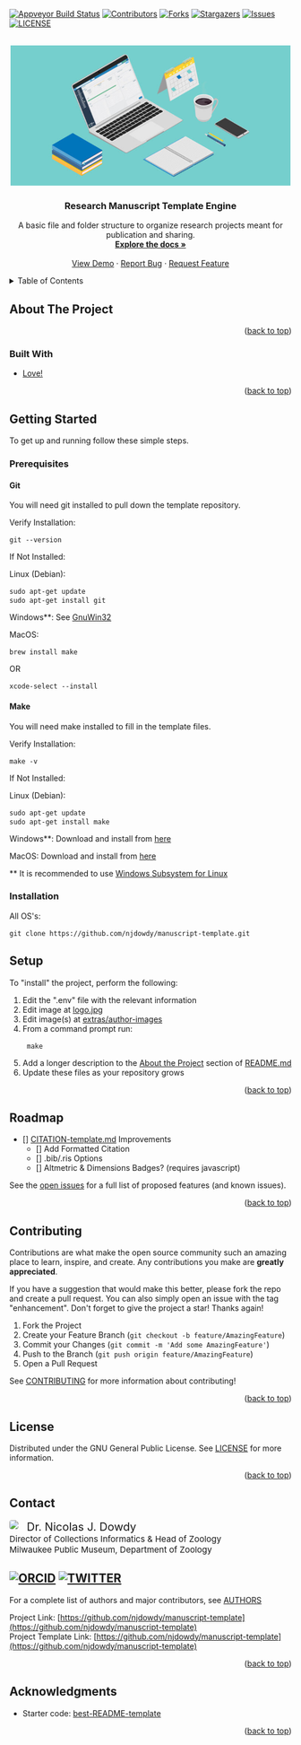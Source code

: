 <div id="top"></div>

<!-- PROJECT SHIELDS -->
<!--
*** I'm using markdown "reference style" links for readability.
*** Reference links are enclosed in brackets [ ] instead of parentheses ( ).
*** See the bottom of this document for the declaration of the reference variables
*** for contributors-url, forks-url, etc. This is an optional, concise syntax you may use.
*** https://www.markdownguide.org/basic-syntax/#reference-style-links
-->
[![Appveyor Build Status][appveyor-build-shield]][appveyor-build-url]
[![Contributors][contributors-shield]][contributors-url]
[![Forks][forks-shield]][forks-url]
[![Stargazers][stars-shield]][stars-url]
[![Issues][issues-shield]][issues-url]
[![LICENSE][license-shield]][license-url]


<br />
<div align="center">
  <a href="https://github.com/njdowdy/manuscript-template">
    <img src="./extras/project-logo/logo.jpg" alt="Logo" width="500">
  </a>

<h3 align="center">Research Manuscript Template Engine</h3>

  <p align="center">
    A basic file and folder structure to organize research projects meant for publication and sharing.
    <br />
    <a href="https://github.com/njdowdy/manuscript-template"><strong>Explore the docs »</strong></a>
    <br />
    <br />
    <a href="https://github.com/njdowdy/manuscript-template">View Demo</a>
    ·
    <a href="https://github.com/njdowdy/manuscript-template/issues">Report Bug</a>
    ·
    <a href="https://github.com/njdowdy/manuscript-template/issues">Request Feature</a>
  </p>
</div>



<!-- TABLE OF CONTENTS -->
<details>
  <summary>Table of Contents</summary>
  <ol>
    <li>
      <a href="#about-the-project">About The Project</a>
      <ul>
        <li><a href="#built-with">Built With</a></li>
      </ul>
    </li>
    <li>
      <a href="#getting-started">Getting Started</a>
      <ul>
        <li><a href="#prerequisites">Prerequisites</a></li>
            <ul>
                <li><a href="#git">Git</a></li>
                <li><a href="#make">Make</a></li>
            </ul>
        <li><a href="#installation">Installation</a></li>
        <li><a href="#setup">Setup</a></li>
      </ul>
    </li>
    <!--<li><a href="#usage">Usage</a></li>-->
    <li><a href="#roadmap">Roadmap</a></li>
    <li><a href="#contributing">Contributing</a></li>
    <li><a href="#license">License</a></li>
    <li><a href="#contact">Contact</a></li>
    <li><a href="#acknowledgments">Acknowledgments</a></li>
  </ol>
</details>

<div id="about-the-project"></div>

## About The Project

<!-- [![Product Name Screen Shot][product-screenshot]](https://example.com) -->

<!--[![video_thumbnail](LINK-TO-IMAGE)](PROJECT_VIDEO_URL)-->

<p align="right">(<a href="#top">back to top</a>)</p>

<div id="built-with"></div>

### Built With

* [Love!]()
<!-- * [Python3](https://python.org/) -->

<p align="right">(<a href="#top">back to top</a>)</p>

<div id="getting-started"></div>

## Getting Started

To get up and running follow these simple steps.

<div id="prerequisites"></div>

### Prerequisites

<div id="git"></div>

#### Git
You will need git installed to pull down the template repository.

Verify Installation:
```shell
git --version
```

If Not Installed:

Linux (Debian):
```shell
sudo apt-get update
sudo apt-get install git
```
Windows**: See <a href="http://gnuwin32.sourceforge.net/install.html">GnuWin32</a>

MacOS:
```shell
brew install make
```
OR
```shell
xcode-select --install
```

<div id="make"></div>

#### Make
You will need make installed to fill in the template files.

Verify Installation:
```shell
make -v
```

If Not Installed:

Linux (Debian):
```shell
sudo apt-get update
sudo apt-get install make
```
Windows**: Download and install from <a href="https://git-scm.com/download/win">here</a>

MacOS: Download and install from  <a href="https://git-scm.com/download/mac">here</a>

** It is recommended to use [Windows Subsystem for Linux](https://docs.microsoft.com/en-us/windows/wsl/about)

<div id="installation"></div>

### Installation

All OS's:

```shell
git clone https://github.com/njdowdy/manuscript-template.git
```

<div id="setup"></div>

## Setup

To "install" the project, perform the following:
1. Edit the ".env" file with the relevant information
2. Edit image at [logo.jpg](https://github.com/njdowdy/manuscript-template/blob/master/extras/project-logo/)
3. Edit image(s) at [extras/author-images](https://github.com/njdowdy/manuscript-template/blob/master/extras/author-images/)
4. From a command prompt run:
   ```shell
    make
    ```
5. Add a longer description to the <a href="#about-the-project">About the Project</a> section of [README.md](https://github.com/njdowdy/manuscript-template/issues)
6. Update these files as your repository grows

<!--For more examples and usage, please refer to the [Wiki](https://github.com/njdowdy/manuscript-template/wiki).-->

<p align="right">(<a href="#top">back to top</a>)</p>

<!--<div id="usage"></div>

    ## Usage
    
    Useful examples of how a project can be used.
    
    Additional screenshots, code examples and demos work well in this space. You may also link to more resources.
    
    _For more examples, please refer to the [Documentation](https://example.com)_
    
    <p align="right">(<a href="#top">back to top</a>)</p>
-->

<div id="roadmap"></div>

## Roadmap

- [] [CITATION-template.md](https://github.com/njdowdy/manuscript-template/blob/master/project-files/CITATION-template.md) Improvements
  - [] Add Formatted Citation
  - [] .bib/.ris Options
  - [] Altmetric & Dimensions Badges? (requires javascript)

See the [open issues](https://github.com/njdowdy/manuscript-template/issues) for a full list of proposed features (and known issues).

<p align="right">(<a href="#top">back to top</a>)</p>

<div id="contributing"></div>

## Contributing

Contributions are what make the open source community such an amazing place to learn, inspire, and create. Any contributions you make are **greatly appreciated**.

If you have a suggestion that would make this better, please fork the repo and create a pull request. You can also simply open an issue with the tag "enhancement".
Don't forget to give the project a star! Thanks again!

1. Fork the Project
2. Create your Feature Branch (`git checkout -b feature/AmazingFeature`)
3. Commit your Changes (`git commit -m 'Add some AmazingFeature'`)
4. Push to the Branch (`git push origin feature/AmazingFeature`)
5. Open a Pull Request

See [CONTRIBUTING](https://github.com/njdowdy/manuscript-template/blob/master/CONTRIBUTING.md) for more information about contributing!

<p align="right">(<a href="#top">back to top</a>)</p>

<div id="license"></div>

## License

Distributed under the GNU General Public License. See [LICENSE](https://github.com/njdowdy/manuscript-template/blob/master/LICENSE) for more information.

<p align="right">(<a href="#top">back to top</a>)</p>

<div id="contact"></div>

## Contact

<img style="border-radius: 25%;max-width: 150px;max-height: 150px;background-position: center;background-repeat: no-repeat;float: left;margin: 0 15px 0 0;" src="./extras/author-images/njdowdy.jpg">
<div style="font-size: 20px;">Dr. Nicolas J. Dowdy</div>
<div style="font-size: 15px;">Director of Collections Informatics & Head of Zoology</div>
<div style="font-size: 15px;">Milwaukee Public Museum, Department of Zoology</div>



[![ORCID](https://img.shields.io/badge/ORCID-ID-brightgreen)](https://orcid.org/0000-0002-5453-2569)
[![TWITTER](https://img.shields.io/twitter/follow/njdowdy1?style=social)](http://www.twitter.com/njdowdy1)
---
For a complete list of authors and major contributors, see [AUTHORS](https://github.com/njdowdy/manuscript-template/blob/master/AUTHORS.md)

Project Link: [https://github.com/njdowdy/manuscript-template](https://github.com/njdowdy/manuscript-template)  
Project Template Link: [https://github.com/njdowdy/manuscript-template](https://github.com/njdowdy/manuscript-template)

<p align="right">(<a href="#top">back to top</a>)</p>

<div id="acknowledgments"></div>

## Acknowledgments

* Starter code: [best-README-template](https://github.com/othneildrew/Best-README-Template)

<p align="right">(<a href="#top">back to top</a>)</p>

<!-- MARKDOWN LINKS & IMAGES -->
<!-- https://www.markdownguide.org/basic-syntax/#reference-style-links -->
[appveyor-build-shield]: https://img.shields.io/appveyor/build/njdowdy/manuscript-template?style=for-the-badge
[appveyor-build-url]: https://ci.appveyor.com/project/njdowdy/manuscript-template
[contributors-shield]: https://img.shields.io/github/contributors/njdowdy/manuscript-template.svg?style=for-the-badge
[contributors-url]: https://github.com/njdowdy/manuscript-template/graphs/contributors
[forks-shield]: https://img.shields.io/github/forks/njdowdy/manuscript-template.svg?style=for-the-badge&label=Fork
[forks-url]: https://github.com/njdowdy/manuscript-template/network/members
[stars-shield]: https://img.shields.io/github/stars/njdowdy/manuscript-template.svg?style=for-the-badge&label=Star
[stars-url]: https://img.shields.io/github/stars/njdowdy/manuscript-template/stargazers
[issues-shield]: https://img.shields.io/github/issues/njdowdy/manuscript-template.svg?style=for-the-badge
[issues-url]: https://github.com/njdowdy/manuscript-template/issues
[license-shield]: https://img.shields.io/github/license/njdowdy/manuscript-template.svg?style=for-the-badge
[license-url]: https://github.com/njdowdy/manuscript-template/blob/master/LICENSE
[product-screenshot]: ./extras/project-logo/screenshot.jpg
